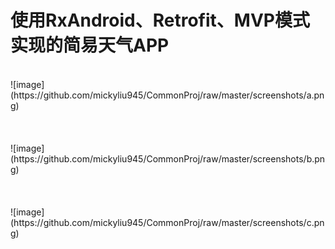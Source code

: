 使用RxAndroid、Retrofit、MVP模式实现的简易天气APP
====
</br>
 ![image](https://github.com/mickyliu945/CommonProj/raw/master/screenshots/a.png)
</br>
</br>
</br>
</br>
 ![image](https://github.com/mickyliu945/CommonProj/raw/master/screenshots/b.png)
</br>
</br>
</br>
</br>
 ![image](https://github.com/mickyliu945/CommonProj/raw/master/screenshots/c.png)
</br>
</br>
</br>
</br>